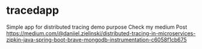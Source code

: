 # tracedapp
Simple app for distributed tracing demo purpose
Check my medium Post https://medium.com/@daniiel.zielinski/distributed-tracing-in-microservices-zipkin-java-spring-boot-brave-mongodb-instrumentation-c6058f1cb675
